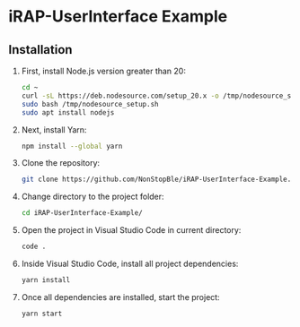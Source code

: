 # iRAP-UserInterface Example 

## Installation

1. First, install Node.js version greater than 20:

    ```bash
    cd ~
    curl -sL https://deb.nodesource.com/setup_20.x -o /tmp/nodesource_setup.sh
    sudo bash /tmp/nodesource_setup.sh
    sudo apt install nodejs
    ```

2. Next, install Yarn:
    ```bash
    npm install --global yarn
    ```
3. Clone the repository:
    ```bash
    git clone https://github.com/NonStopBle/iRAP-UserInterface-Example.git
    ```

4. Change directory to the project folder:
    ```bash
    cd iRAP-UserInterface-Example/
    ```
5. Open the project in Visual Studio Code in current directory:
    ```bash
    code .
    ```

6. Inside Visual Studio Code, install all project dependencies:
    ```bash
    yarn install
    ```

7. Once all dependencies are installed, start the project:
    ```bash
    yarn start
    ```
